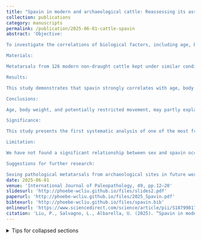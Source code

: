 ```yaml
---
title: "Spavin in modern and archaeological cattle: Reassessing its association with traction use"
collection: publications
category: manuscripts
permalink: /publication/2025-06-01-cattle-spavin
abstract: 'Objective:

To investigate the correlations of biological factors, including age, body size, and sex, with the occurrence of spavin, demonstrating that using spavin to indicate cattle use for draught work from archaeological sites is questionable.

Materials:

Metatarsals from 126 modern non-draught cattle kept under similar conditions, along with published data of 18 draught oxen.

Results:

This study demonstrates that spavin strongly correlates with age, body weight, and to some extent, restricted movement, with no observed correlation with sex in non-draught cattle. No significant difference in spavin prevalence was found between the draught and non-draught groups.

Conclusions:

Age, body weight, and potentially restricted movement, may partly explain the higher frequency of spavin observed in historic times compared to prehistory, reflecting changes in livestock management. The potential influence of traction on spavin should not be ignored, but this paper argues that the connection between spavin and draught use is primarily mediated by age and other factors.

Significance:

This study presents the first systematic analysis of one of the most frequently described palaeopathology in cattle, suggesting that spavin should not be uncritically used to identify draught cattle.

Limitation:

We have not found a significant relationship between sex and spavin occurrence, but this is worth further exploration.

Suggestions for further research:

Sexing pathological metatarsals from archaeological sites in future works could contribute to clarifying the causes of spavin.'
date: 2025-06-01
venue: 'International Journal of Paleopathology, 49, pp.12–20'
slidesurl: 'http://phoebe-wcliu.github.io/files/slides2.pdf'
paperurl: 'http://phoebe-wcliu.github.io/files/2025_Spavin.pdf'
bibtexurl: 'http://phoebe-wcliu.github.io/files/spavin.bib'
onlineurl: 'https://www.sciencedirect.com/science/article/pii/S187998172500004X'
citation: 'Liu, P., Salvagno, L., Albarella, U. (2025). “Spavin in modern and archaeological cattle: Reassessing its association with traction use”. International Journal of Paleopathology, 49, pp.12–20. DOI: 10.1016/j.ijpp.2025.02.003.'
---
```

<details>

<summary>Tips for collapsed sections</summary>

### You can add a header

You can add text within a collapsed section.

You can add an image or a code block, too.

```ruby
   puts "Hello World"
```

</details>

